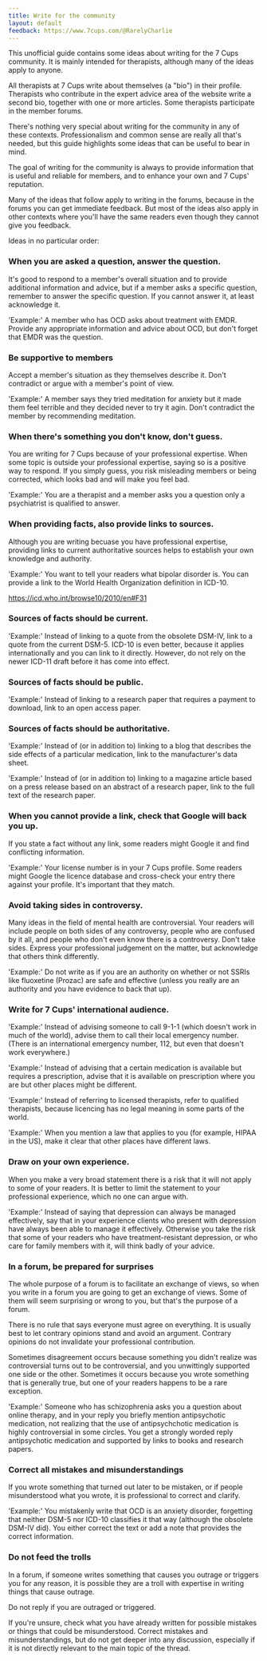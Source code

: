 ```yaml
---
title: Write for the community
layout: default
feedback: https://www.7cups.com/@RarelyCharlie
---
```

This unofficial guide contains some ideas about writing for the 7 Cups community. It is mainly intended for therapists, although many of the ideas apply to anyone.

All therapists at 7 Cups write about themselves (a "bio") in their profile. Therapists who contribute in the expert advice area of the website write a second bio, together with one or more articles. Some therapists participate in the member forums.

There's nothing very special about writing for the community in any of these contexts. Professionalism and common sense are really all that's needed, but this guide highlights some ideas that can be useful to bear in mind.

The goal of writing for the community is always to provide information that is useful and reliable for members, and to enhance your own and 7 Cups' reputation.

Many of the ideas that follow apply to writing in the forums, because in the forums you can get immediate feedback. But most of the ideas also apply in other contexts where you'll have the same readers even though they cannot give you feedback.

Ideas in no particular order:

### When you are asked a question, answer the question.

It's good to respond to a member's overall situation and to provide additional information and advice, but if a member asks a specific question, remember to answer the specific question. If you cannot answer it, at least acknowledge it.

'Example:' A member who has OCD asks about treatment with EMDR. Provide any appropriate information and advice about OCD, but don't forget that EMDR was the question. 

### Be supportive to members

Accept a member's situation as they themselves describe it. Don't contradict or argue with a member's point of view.

'Example:' A member says they tried meditation for anxiety but it made them feel terrible and they decided never to try it agin. Don't contradict the member by recommending meditation.  

### When there's something you don't know, don't guess.

You are writing for 7 Cups because of your professional expertise. When some topic is outside your professional expertise, saying so is a positive way to respond. If you simply guess, you risk misleading members or being corrected, which looks bad and will make you feel bad.

'Example:' You are a therapist and a member asks you a question only a psychiatrist is qualified to answer.

### When providing facts, also provide links to sources.

Although you are writing becuase you have professional expertise, providing links to current authoritative sources helps to establish your own knowledge and authority.

'Example:' You want to tell your readers what bipolar disorder is. You can provide a link to the World Health Organization definition in ICD-10.

https://icd.who.int/browse10/2010/en#F31

### Sources of facts should be current.

'Example:' Instead of linking to a quote from the obsolete DSM-IV, link to a quote from the current DSM-5. ICD-10 is even better, because it applies internationally and you can link to it directly. However, do not rely on the newer ICD-11 draft before it has come into effect.

### Sources of facts should be public.

'Example:' Instead of linking to a research paper that requires a payment to download, link to an open access paper.

### Sources of facts should be authoritative.

'Example:' Instead of (or in addition to) linking to a blog that describes the side effects of a particular medication, link to the manufacturer's data sheet.

'Example:' Instead of (or in addition to) linking to a magazine article based on a press release based on an abstract of a research paper, link to the full text of the research paper.

### When you cannot provide a link, check that Google will back you up.

If you state a fact without any link, some readers might Google it and find conflicting information.

'Example:' Your license number is in your 7 Cups profile. Some readers might Google the licence database and cross-check your entry there against your profile. It's important that they match.

### Avoid taking sides in controversy.

Many ideas in the field of mental health are controversial. Your readers will include people on both sides of any controversy, people who are confused by it all, and people who don't even know there is a controversy. Don't take sides. Express your professional judgement on the matter, but acknowledge that others think differently.

'Example:' Do not write as if you are an authority on whether or not SSRIs like fluoxetine (Prozac) are safe and effective (unless you really are an authority and you have evidence to back that up).

### Write for 7 Cups' international audience.

'Example:' Instead of advising someone to call 9-1-1 (which doesn't work in much of the world), advise them to call their local emergency number. (There is an international emergency number, 112, but even that doesn't work everywhere.)

'Example:' Instead of advising that a certain medication is available but requires a prescription, advise that it is available on prescription where you are but other places might be different.

'Example:' Instead of referring to licensed therapists, refer to qualified therapists, because licencing has no legal meaning in some parts of the world.

'Example:' When you mention a law that applies to you (for example, HIPAA in the US), make it clear that other places have different laws.  

### Draw on your own experience.

When you make a very broad statement there is a risk that it will not apply to some of your readers. It is better to limit the statement to your professional experience, which no one can argue with.

'Example:' Instead of saying that depression can always be managed effectively, say that in your experience clients who present with depression have always been able to manage it effectively. Otherwise you take the risk that some of your readers who have treatment-resistant depression, or who care for family members with it, will think badly of your advice.

### In a forum, be prepared for surprises

The whole purpose of a forum is to facilitate an exchange of views, so when you write in a forum you are going to get an exchange of views. Some of them will seem surprising or wrong to you, but that's the purpose of a forum.

There is no rule that says everyone must agree on everything. It is usually best to let contrary opinions stand and avoid an argument. Contrary opinions do not invalidate your professional contribution.

Sometimes disagreement occurs because something you didn't realize was controversial turns out to be controversial, and you unwittingly supported one side or the other. Sometimes it occurs because you wrote something that is generally true, but one of your readers happens to be a rare exception.

'Example:' Someone who has schizophrenia asks you a question about online therapy, and in your reply you briefly mention antipsychotic medication, not realizing that the use of antipsychchotic medication is highly controversial in some circles. You get a strongly worded reply antipsychotic medication and supported by links to books and research papers.  

### Correct all mistakes and misunderstandings

If you wrote something that turned out later to be mistaken, or if people misunderstood what you wrote, it is professional to correct and clarify.

'Example:' You mistakenly write that OCD is an anxiety disorder, forgetting that neither DSM-5 nor ICD-10 classifies it that way (although the obsolete DSM-IV did). You either correct the text or add a note that provides the correct information.

### Do not feed the trolls

In a forum, if someone writes something that causes you outrage or triggers you for any reason, it is possible they are a troll with expertise in writing things that cause outrage.

Do not reply if you are outraged or triggered.

If you're unsure, check what you have already written for possible mistakes or things that could be misunderstood. Correct mistakes and misunderstandings, but do not get deeper into any discussion, especially if it is not directly relevant to the main topic of the thread.


